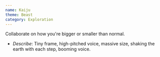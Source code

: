 ```yaml
---
name: Kaiju
theme: Beast
category: Exploration
---
```


Collaborate on how you're bigger or smaller than normal. 

* *Describe*: Tiny frame, high-pitched voice, massive size, shaking the earth with each step, booming voice.